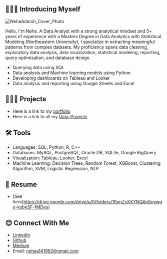 ## 🙋🏻‍♀️ Introducing Myself
![NehaAdarsh_Cover_Photo](https://github.com/NehAdarsh/NehAdarsh/assets/111151093/6e3a924f-a22e-49d1-8569-ce87bd2f9a2c)

Hello, I'm Neha. A Data Analyst with a strong analytical mindset and 5+ years of experience with a Masters Degree in Data Analytics with Statistical Modeling (Northeastern University), I specialize in extracting meaningful patterns from complex datasets. My proficiency spans data cleaning, exploratory data analysis, data visualization, statistical modeling, reporting, query optimization, and database design.

- Querying data using SQL
- Data analysis and Machine learning models using Python
- Developing dashboards on Tableau and Looker 
- Data analysis and reporting using Google Sheets and Excel

## 👩🏻‍💻 Projects
- Here is a link to my [portfolio](https://github.com/NehAdarsh/Portfolio)
- Here is a link to all my [Data-Projects](https://github.com/NehAdarsh/Data-Projects-SQL-Python-Tableau-Excel)

## 🛠️ Tools
- Languages: SQL, Python, R, C++
- Databases: MySQL, PostgreSQL, Oracle DB, SQLite, Google BigQuery
- Visualization: Tableau, Looker, Excel
- Machine Learning: Decision Trees, Random Forest, XGBoost, Clustering Algorithm, SVM, Logistic Regression, NLP

## 📜 Resume
- [See here]https://drive.google.com/drive/u/0/folders/1ftxnZvXXYNQAnSoywgo-ksbeSF-fMDes)

## 😊 Connect With Me
- [LinkedIn](https://www.linkedin.com/in/nehaadarsh/)
- [Github](https://github.com/NehAdarsh)
- [Medium](https://medium.com/@nehaadarsh92)
- Email: nehaa141992@gmail.com
  


<!--
**NehAdarsh/NehAdarsh** is a ✨ _special_ ✨ repository because its `README.md` (this file) appears on your GitHub profile.

Here are some ideas to get you started:

- 🔭 I’m currently working on ...
- 🌱 I’m currently learning ...
- 👯 I’m looking to collaborate on ...
- 🤔 I’m looking for help with ...
- 💬 Ask me about ...
- 📫 How to reach me: ...
- 😄 Pronouns: ...
- ⚡ Fun fact: ...
-->

